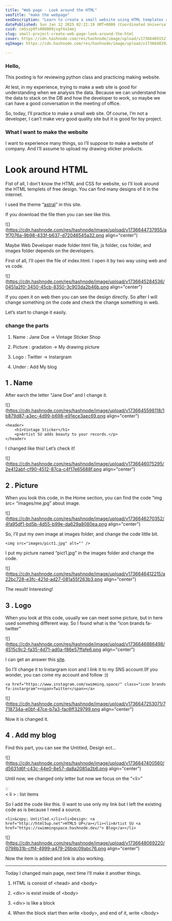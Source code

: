 ```yaml
---
title: "Web page - Look around the HTML"
seoTitle: "make the webpage"
seoDescription: "Learn to create a small website using HTML templates and practice basic HTML and CSS for data analysis understanding and communication"
datePublished: Sun Jan 12 2025 02:22:19 GMT+0000 (Coordinated Universal Time)
cuid: cm5szp9fs000009jsgf4a1mej
slug: small-project-create-web-page-look-around-the-html
cover: https://cdn.hashnode.com/res/hashnode/image/upload/v1736648915212/83063e81-aedf-4c45-9641-5d37bf17ef7d.png
ogImage: https://cdn.hashnode.com/res/hashnode/image/upload/v1736648392705/b91a1291-5250-4a49-83ba-95d517626595.png

---
```


### Hello,

This posting is for reviewing python class and practicing making website.

At lest, in my experience, trying to make a web site is good for understanding when we analysis the data. Because we can understand how the data to stack on the DB and how the developer to work, so maybe we can have a good conversation in the meeting of office.

So, today, I’ll practice to make a small web site. Of course, I’m not a developer, I can’t make very good quality site but it is good for toy project.

### What I want to make the website

I want to experience many things, so I’ll suppose to make a website of company. And I’ll assume to upload my drawing sticker products.

# Look around HTML

Fist of all, I don’t know the HTML and CSS for website, so I’ll look around the HTML templets of free design. You can find many designs of it in the internet.

I used the theme “[astral](https://html5up.net/astral)” in this site.

If you download the file then you can see like this.

![](https://cdn.hashnode.com/res/hashnode/image/upload/v1736644737955/a1f7076a-9b98-433f-b637-d72046545a32.png align="center")

Maybe Web Developer made folder html file, js folder, css folder, and images folder depends on the developers.

First of all, I’ll open the file of index.html. I open it by two way using web and vs code.

![](https://cdn.hashnode.com/res/hashnode/image/upload/v1736645284536/0451a2f0-3450-45cb-8350-3c903da2b46b.png align="center")

If you open it on web then you can see the design directly. So after I will change something on the code and check the change something in web.

Let’s start to change it easily.

### change the parts

1. Name : Jane Doe → Vintage Sticker Shop
    
2. Picture : gradation → My drawing picture
    
3. Logo : Twitter → Instargram
    
4. Under : Add My blog
    

## 1 . Name

After earch the letter “Jane Doe” and I change it.

![](https://cdn.hashnode.com/res/hashnode/image/upload/v1736645598118/1b879d87-a3ec-4d99-b698-e91ece3aec69.png align="center")

```haml
<header>
    <h1>Vintage Sticker</h1>
    <p>Artist SU adds beauty to your records.</p>
</header>
```

I changed like this! Let’s check it!

![](https://cdn.hashnode.com/res/hashnode/image/upload/v1736646075295/2e412abf-cf90-4512-87ca-c4f17e65688f.png align="center")

## 2 . Picture

When you look this code, in the Home section, you can find the code “img src= “images/me.jpg” about image.

![](https://cdn.hashnode.com/res/hashnode/image/upload/v1736646270352/4fa95df1-bd5b-4d55-b99e-da629a8080ea.png align="center")

So, I’ll put my own image at images folder, and change the code little bit.

```http
<img src="images/pict1.jpg" alt="" />
```

I put my picture named “pict1.jpg” in the images folder and change the code.

![](https://cdn.hashnode.com/res/hashnode/image/upload/v1736646412215/a22bc728-e3fc-421d-ad27-081a55f263b3.png align="center")

The result! Interesting!

## 3 . Logo

When you look at this code, usually we can meet some picture, but in here used something different way. So I found what is the “icon brands fa-twitter”

![](https://cdn.hashnode.com/res/hashnode/image/upload/v1736646886498/4515c9c2-fa35-4d71-ad0a-f86e57ffafe6.png align="center")

I can get an answer this [site](https://fontawesome.com/v4/icons/).

So I’ll change it to Instargram icon and I link it to my SNS account.(If you wonder, you can come my account and follow :))

```http
<a href="https://www.instagram.com/swimming.space/" class="icon brands fa-instargram"><span>Twitter</span></a>
```

![](https://cdn.hashnode.com/res/hashnode/image/upload/v1736647253071/7718734a-e0bf-47ce-b7a3-fac6ff329799.png align="center")

Now it is changed it.

## 4 . Add my blog

Find this part, you can see the Untitled, Design ect…

![](https://cdn.hashnode.com/res/hashnode/image/upload/v1736647400560/d5631d6f-c43c-44e0-8e57-da8a2085a2b6.png align="center")

Until now, we changed only letter but now we focus on the “&lt;li&gt;”

<div data-node-type="callout">
<div data-node-type="callout-emoji">💡</div>
<div data-node-type="callout-text">&lt; li &gt; : list items</div>
</div>

  
So I add the code like this. (I want to use only my link but I left the existing code as is because I need a source.

```http
<li>&copy; Untitled.</li><li>Design: <a href="http://html5up.net">HTML5 UP</a></li><li>Artist SU <a href="https://swimmingspace.hashnode.dev/"> Blog</a></li>
```

![](https://cdn.hashnode.com/res/hashnode/image/upload/v1736648069220/0798b31b-cff4-4999-a479-26bdc09abc76.png align="center")

Now the item is added and link is also working.

---

Today I changed main page, next time I’ll make it another things.

1. HTML is consist of &lt;head&gt; and &lt;body&gt;
    
2. &lt;div&gt; is exist inside of &lt;body&gt;
    
3. &lt;div&gt; is like a block
    
4. When the block start then write &lt;body&gt;, and end of it, write &lt;/body&gt;